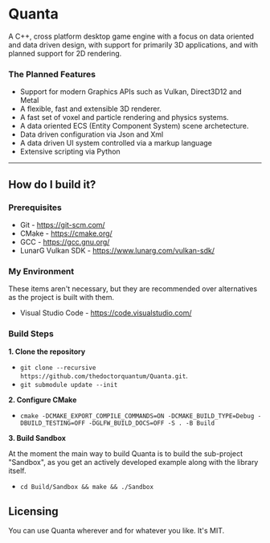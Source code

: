 # Quanta

A C++, cross platform desktop game engine with a focus on data oriented and data driven design, with support for primarily 3D applications, and with planned support for 2D rendering. 

### **The Planned Features**

* Support for modern Graphics APIs such as Vulkan, Direct3D12 and Metal
* A flexible, fast and extensible 3D renderer.
* A fast set of voxel and particle rendering and physics systems.
* A data oriented ECS (Entity Component System) scene archetecture.
* Data driven configuration via Json and Xml
* A data driven UI system controlled via a markup language
* Extensive scripting via Python

---

## How do I build it?

### **Prerequisites**

* Git - https://git-scm.com/
* CMake - https://cmake.org/  
* GCC - https://gcc.gnu.org/
* LunarG Vulkan SDK - https://www.lunarg.com/vulkan-sdk/

### **My Environment**

These items aren't necessary, but they are recommended over alternatives as the project is built with them.

* Visual Studio Code - https://code.visualstudio.com/

### **Build Steps**

**1. Clone the repository**

* `git clone --recursive https://github.com/thedoctorquantum/Quanta.git`.
* `git submodule update --init`

**2. Configure CMake**

* `cmake -DCMAKE_EXPORT_COMPILE_COMMANDS=ON -DCMAKE_BUILD_TYPE=Debug -DBUILD_TESTING=OFF -DGLFW_BUILD_DOCS=OFF -S . -B Build`

**3. Build Sandbox**

At the moment the main way to build Quanta is to build the sub-project "Sandbox", as you get an actively developed example along with the library itself.

* `cd Build/Sandbox && make && ./Sandbox`

## Licensing

You can use Quanta wherever and for whatever you like. It's MIT.

